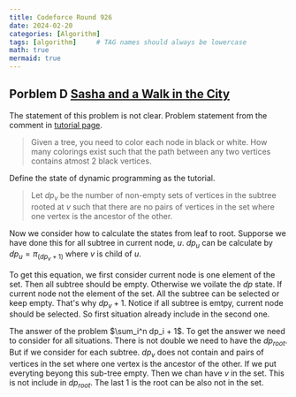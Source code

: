 ```yaml
---
title: Codeforce Round 926 
date: 2024-02-20
categories: [Algorithm]
tags: [algorithm]     # TAG names should always be lowercase
math: true
mermaid: true
---
```



## Porblem D [Sasha and a Walk in the City](https://codeforces.com/contest/1929/problem/D)

The statement of this problem is not clear.
Problem statement from the comment in [tutorial page](https://codeforces.com/blog/entry/125851?#comment-1117492).

> Given a tree, you need to color each node in black or white. How many colorings exist such that the path between any two vertices contains atmost 2 black vertices.


Define the state of dynamic programming as the tutorial.
> Let $dp_v$ be the number of non-empty sets of vertices in the subtree rooted at $v$ such that there are no pairs of vertices in the set where one vertex is the ancestor of the other.

Now we consider how to calculate the states from leaf to root. Supporse we have done this for all subtree in current node, $u$. $dp_u$ can be calculate by $dp_u = \pi_(dp_v + 1)$ where $v$ is child of $u$. 

To get this equation, we first consider current node is one element of the set. Then all subtree should be empty. Otherwise we voilate the $dp$ state. If current node not the element of the set. All the subtree can be selected or keep empty. That's why $dp_v + 1$. Notice if all subtree is emtpy, current node should be selected. So first situation already include in the second one. 

The answer of the problem $\sum_i^n dp_i + 1$. To get the answer we need to consider for all situations. There is not double we need to have the $dp_{root}$. But if we consider for each subtree. $dp_{v}$ does not contain and pairs of vertices in the set where one vertex is the ancestor of the other. If we put everyting beyong this sub-tree empty. Then we chan have $v$ in the set. This is not include in $dp_{root}$. The last $1$ is the root can be also not in the set.






